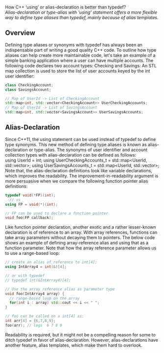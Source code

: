 How C++ ‘using’ or alias-declaration is better than typedef?  
*Alias-declaration or type-alias with 'using' statement offers a more flexible way to define type aliases than typedef, mainly because of alias templates.*
## Overview
Defining type aliases or synonyms with typedef has always been an indispensable part of writing a good quality C++ code. 
To outline how type aliases can help create more maintainable code, let's take an example of a simple banking application where a user can have multiple accounts. 
The following code declares two account types: Checking and Savings. An STL map collection is used to store the list of user accounts keyed by the int user identifier:  

```C++
class CheckingAccount;
class SavingsAccount;

// Map of UserId -> List of CheckingAccount
std::map<int, std::vector<CheckingAccount>> UserCheckingAccounts;
// Map of UserId -> List of SavingsAccount
std::map<int, std::vector<SavingsAccount>> UserSavingsAccounts;
```

## Alias-Declaration
Since C++11, the using statement can be used instead of typedef to define type synonyms. 
This new method of defining type aliases is known as alias-declaration or type-alias. 
The synonyms of user identifier and account collection types with alias-declaration can be defined as follows:  
using UserId = int;
using UserCheckingAccounts_t = std::map<UserId, std::vector<CheckingAccount>>;
using UserSavingsAccounts_t = std::map<UserId, std::vector<SavingsAccount>>;
Note that, the alias-declaration definitions look like variable declarations, which improves the readability. 
The improvement-in-readability argument is more persuasive when we compare the following function pointer alias definitions:
```C++
typedef void(*FP)(int);
  // vs
using FP = void(*)(int);

// FP can be used to declare a function pointer
void foo(FP callback);
```
Like function pointer declaration, another exotic and a rather lesser-known declaration is of reference to an array. With array references, functions can take array parameters without decaying them to pointers. The below code shows an example of defining array-reference alias and using that as a function parameter. Note that how the array reference parameter allows us to use a range-based loop:
```C++
// create an alias of reference to int[4];
using IntArray4 = int(&)[4];

// or with typedef
// typedef int(&IntArray4)[4];

// Use the array reference alias as parameter type
void foo(IntArray4 array) {
  // range-based loop on the array
  for(int i : array) std::cout << i << " ";
}

// foo can be called on a int[4] as:
int arr[4] = {6,7,8,9};
foo(arr); // logs  6 7 8 9
```
Readability is required, but it might not be a compelling reason for some to ditch typedef in favor of alias-declaration. 
However, alias-declarations have another feature, alias templates, which make them hard to overlook.
